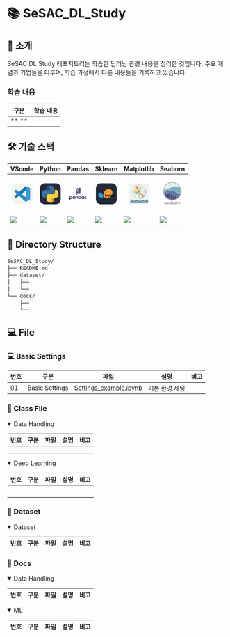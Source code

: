 # 📚 SeSAC_DL_Study

## 📖 소개

SeSAC DL Study 레포지토리는 학습한 딥러닝 관련 내용을 정리한 것입니다. 주요 개념과 기법들을 다루며, 학습 과정에서 다룬 내용들을 기록하고 있습니다.

### 학습 내용

|구분|학습 내용|
|--|--|
|** **||

## 🛠️ 기술 스택

|<center>VScode</center>|<center>Python</center>|<center>Pandas</center>|<center>Sklearn</center>|<center>Matplotlib</center>|<center>Seaborn</center>|
|--|--|--|--|--|--|
|<p align="center"><img alt="vscode" src="./icons/VSCode-Light.svg" width="48"></p>|<p align="center"><img alt="html" src="./icons/Python-Dark.svg" width="48"></p>|<p align="center"><img alt="html" src="./icons/Pandas.png" width="48"></p>|<p align="center"><img alt="html" src="./icons/ScikitLearn-Dark.svg" width="48"></p>|<p align="center"><img alt="html" src="./icons/matplotlib.png" width="48"></p>|<p align="center"><img alt="html" src="./icons/Seaborn.jpg" width="48"></p>|
|<img src="https://img.shields.io/badge/visual studio code-007ACC?style=for-the-badge&logo=visualstudiocode&logoColor=white">|<img src="https://img.shields.io/badge/Python-3776AB?style=for-the-badge&logo=python&logoColor=white">|<img src="https://img.shields.io/badge/pandas-%23150458.svg?style=for-the-badge&logo=pandas&logoColor=white">|<img src="https://img.shields.io/badge/scikit--learn-%23F7931E.svg?style=for-the-badge&logo=scikit-learn&logoColor=white">|<img src="https://img.shields.io/badge/Matplotlib-%23ffffff.svg?style=for-the-badge&logo=Matplotlib&logoColor=black">|<img src="https://img.shields.io/badge/Seaborn-%237fb3d5.svg?style=for-the-badge&logo=Seaborn&logoColor=black">|


## 📂 Directory Structure

```plaintext
SeSAC_DL_Study/
├── README.md 
├── dataset/
│   ├── 
│   └── 
└── docs/
    ├──   
    └── 

```

## 💻 File

### 💻 Basic Settings
|번호|구분|파일|설명|비고|
|--|--|--|--|--|
|01|Basic Settings|[Settings_example.ipynb](./Settings_example.ipynb)|기본 환경 세팅||

### 📝 Class File
<details open>
<summary> Data Handling </summary>

|번호|구분|파일|설명|비고|
|--|--|--|--|--|
||||||
||||||
||||||

</details>

<details open>
<summary> Deep Learning </summary>

|번호|구분|파일|설명|비고|
|--|--|--|--|--|
||||||
||||||
||||||
||||||
||||||

### 💾 Dataset

<details open>
<summary> Dataset </summary>

|번호|구분|파일|설명|비고|
|--|--|--|--|--|

</details>

### 📄 Docs

<details open>
<summary> Data Handling </summary>

|번호|구분|파일|설명|비고|
|--|--|--|--|--|


</details>

<details open>
<summary> ML </summary>

|번호|구분|파일|설명|비고|
|--|--|--|--|--|

